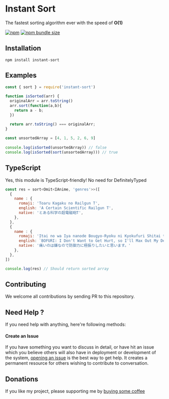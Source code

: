 Instant Sort
============

The fastest sorting algorithm ever with the speed of **O(1)**

[![npm](https://img.shields.io/npm/v/instant-sort.svg)](http://npm.im/instant-sort)
[![npm bundle size](https://img.shields.io/bundlephobia/min/instant-sort)](https://bundlephobia.com/result?p=instant-sort)

Installation
------------

```
npm install instant-sort
```

Examples
--------

```javascript
const { sort } = require('instant-sort')
 
function isSorted(arr) {
  originalArr = arr.toString() 
  arr.sort(function(a,b){
    return a - b; 
  })

  return arr.toString() === originalArr;
}
 
const unsortedArray = [4, 1, 5, 2, 6, 9]
 
console.log(isSorted(unsortedArray)) // false
console.log(isSorted(sort(unsortedArray))) // true
```

TypeScript
----------

Yes, this module is TypeScript-friendly! No need for DefinitelyTyped

```jsx
const res = sort<Omit<IAnime, 'genres'>>([
  {
    name : {
      romaji: 'Toaru Kagaku no Railgun T',
      english: 'A Certain Scientific Railgun T',
      native: 'とある科学の超電磁砲T',
    },
  },
  {
    name : {
      romaji: 'Itai no wa Iya nanode Bougyo-Ryoku ni Kyokufuri Shitai to Omoimasu',
      english: `BOFURI: I Don't Want to Get Hurt, so I'll Max Out My Defense.`,
      native: '痛いのは嫌なので防御力に極振りしたいと思います。'
    },
  },
])

console.log(res) // Should return sorted array
```

Contributing
------------

We welcome all contributions by sending PR to this repository.

Need Help ?
-----------

If you need help with anything, here're following methods:

#### Create an Issue

If you have something you want to discuss in detail, or have hit an issue which you believe others will also have in deployment or development of the system, [opening an issue](https://github.com/rayriffy/instant-sort/issues) is the best way to get help. It creates a permanent resource for others wishing to contribute to conversation.

Donations
---------

If you like my project, please supporting me by [buying some coffee](https://www.buymeacoffee.com/rayriffy)
